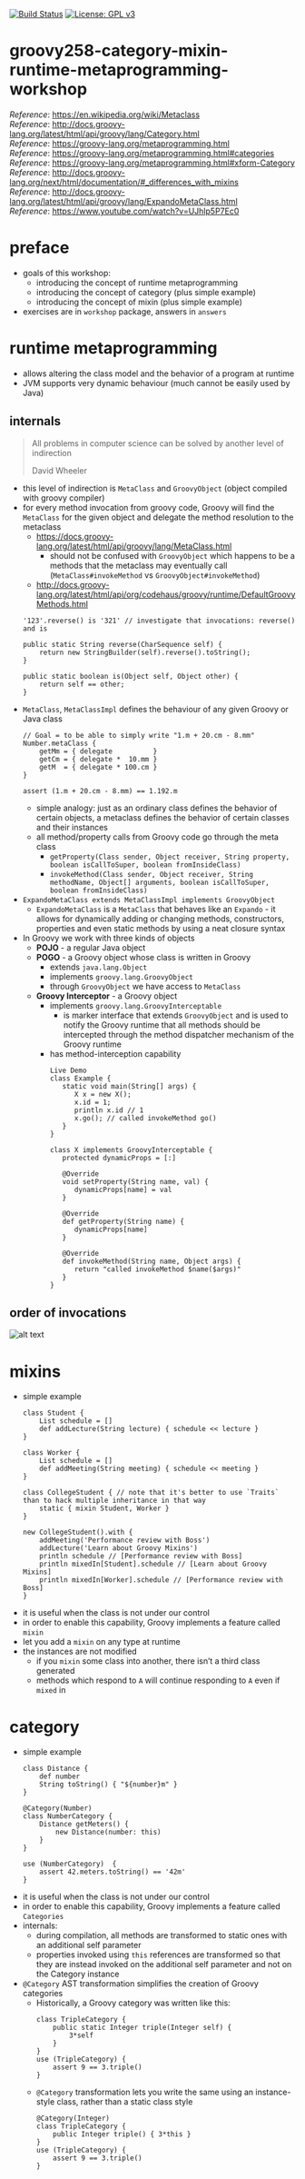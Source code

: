 [![Build Status](https://travis-ci.com/mtumilowicz/groovy258-category-mixin-runtime-metaprogramming-workshop.svg?branch=master)](https://travis-ci.com/mtumilowicz/groovy258-category-mixin-runtime-metaprogramming-workshop)
[![License: GPL v3](https://img.shields.io/badge/License-GPLv3-blue.svg)](https://www.gnu.org/licenses/gpl-3.0)

# groovy258-category-mixin-runtime-metaprogramming-workshop

_Reference_: https://en.wikipedia.org/wiki/Metaclass  
_Reference_: http://docs.groovy-lang.org/latest/html/api/groovy/lang/Category.html  
_Reference_: https://groovy-lang.org/metaprogramming.html  
_Reference_: https://groovy-lang.org/metaprogramming.html#categories  
_Reference_: https://groovy-lang.org/metaprogramming.html#xform-Category  
_Reference_: http://docs.groovy-lang.org/next/html/documentation/#_differences_with_mixins  
_Reference_: http://docs.groovy-lang.org/latest/html/api/groovy/lang/ExpandoMetaClass.html  
_Reference_: https://www.youtube.com/watch?v=UJhlp5P7Ec0

# preface
* goals of this workshop:
    * introducing the concept of runtime metaprogramming
    * introducing the concept of category (plus simple example)
    * introducing the concept of mixin (plus simple example)
* exercises are in `workshop` package, answers in `answers`
# runtime metaprogramming
* allows altering the class model and the behavior of a program at runtime
* JVM supports very dynamic behaviour (much cannot be easily used by Java)
## internals
> All problems in computer science can be solved by another level of indirection
> 
> David Wheeler
* this level of indirection is `MetaClass` and `GroovyObject` (object compiled with groovy compiler)
* for every method invocation from groovy code, Groovy will find the `MetaClass` for the given object 
and delegate the method resolution to the metaclass
    * https://docs.groovy-lang.org/latest/html/api/groovy/lang/MetaClass.html
        * should not be confused with `GroovyObject` which happens to be a methods that the 
        metaclass may eventually call (`MetaClass#invokeMethod` vs `GroovyObject#invokeMethod`)
    * http://docs.groovy-lang.org/latest/html/api/org/codehaus/groovy/runtime/DefaultGroovyMethods.html
    ```
    '123'.reverse() is '321' // investigate that invocations: reverse() and is

    public static String reverse(CharSequence self) {
        return new StringBuilder(self).reverse().toString();
    }

    public static boolean is(Object self, Object other) {
        return self == other;
    }
    ```
* `MetaClass`, `MetaClassImpl` defines the behaviour of any given Groovy or Java class
    ```
    // Goal = to be able to simply write "1.m + 20.cm - 8.mm"
    Number.metaClass {
        getMm = { delegate          }
        getCm = { delegate *  10.mm }
        getM  = { delegate * 100.cm }
    }
    
    assert (1.m + 20.cm - 8.mm) == 1.192.m
    ```
    * simple analogy: just as an ordinary class defines the behavior of certain objects, a metaclass defines 
    the behavior of certain classes and their instances
    * all method/property calls from Groovy code go through the meta class
        * `getProperty​(Class sender, Object receiver, String property, boolean isCallToSuper, boolean fromInsideClass)`
        * `invokeMethod​(Class sender, Object receiver, String methodName, Object[] arguments, boolean isCallToSuper, boolean fromInsideClass)`
* `ExpandoMetaClass extends MetaClassImpl implements GroovyObject`
    * `ExpandoMetaClass` is a `MetaClass` that behaves like an `Expando` - it allows for dynamically adding or changing 
    methods, constructors, properties and even static methods by using a neat closure syntax
* In Groovy we work with three kinds of objects
    * **POJO** - a regular Java object
    * **POGO** - a Groovy object whose class is written in Groovy
        * extends `java.lang.Object`
        * implements `groovy.lang.GroovyObject`
        * through `GroovyObject` we have access to `MetaClass`
    * **Groovy Interceptor** - a Groovy object
        * implements `groovy.lang.GroovyInterceptable`
            * is marker interface that extends `GroovyObject` and is used to notify the Groovy runtime that 
            all methods should be intercepted through the method dispatcher mechanism of the Groovy runtime
        * has method-interception capability
            ```
            Live Demo
            class Example {
               static void main(String[] args) {
                  X x = new X();
                  x.id = 1;
                  println x.id // 1
                  x.go(); // called invokeMethod go()
               } 
            }
             
            class X implements GroovyInterceptable {
               protected dynamicProps = [:]  
                
               @Override
               void setProperty(String name, val) {
                  dynamicProps[name] = val
               } 
               
               @Override
               def getProperty(String name) {
                  dynamicProps[name]
               }
               
               @Override
               def invokeMethod(String name, Object args) {
                  return "called invokeMethod $name($args)"
               }
            }
            ```
## order of invocations
![alt text](img/GroovyInterceptions.png)
    
# mixins
* simple example
    ```
    class Student {
        List schedule = []
        def addLecture(String lecture) { schedule << lecture }
    }
    
    class Worker {
        List schedule = []
        def addMeeting(String meeting) { schedule << meeting }
    }
  
    class CollegeStudent { // note that it's better to use `Traits` than to hack multiple inheritance in that way
        static { mixin Student, Worker }
    }
  
    new CollegeStudent().with {
        addMeeting('Performance review with Boss')
        addLecture('Learn about Groovy Mixins')
        println schedule // [Performance review with Boss]
        println mixedIn[Student].schedule // [Learn about Groovy Mixins]
        println mixedIn[Worker].schedule // [Performance review with Boss]
    }
    ```
* it is useful when the class is not under our control
* in order to enable this capability, Groovy implements a feature called `mixin`
* let you add a `mixin` on any type at runtime
* the instances are not modified
    * if you `mixin` some class into another, there isn’t a third class generated
    * methods which respond to `A` will continue responding to `A` even if `mixed` in
# category
* simple example
    ```
    class Distance {
        def number
        String toString() { "${number}m" }
    }
    
    @Category(Number)
    class NumberCategory {
        Distance getMeters() {
            new Distance(number: this)
        }
    }
    
    use (NumberCategory)  {
        assert 42.meters.toString() == '42m'
    }
    ```
* it is useful when the class is not under our control
* in order to enable this capability, Groovy implements a feature called `Categories`
* internals: 
    * during compilation, all methods are transformed to static ones with an additional self parameter 
    * properties invoked using `this` references are transformed so that they are instead invoked on the 
    additional self parameter and not on the Category instance
* `@Category` AST transformation simplifies the creation of Groovy categories
    * Historically, a Groovy category was written like this:
        ```
        class TripleCategory {
            public static Integer triple(Integer self) {
                3*self
            }
        }
        use (TripleCategory) {
            assert 9 == 3.triple()
        }
        ```
    * `@Category` transformation lets you write the same using an instance-style class, rather than a static class style
        ```
        @Category(Integer)
        class TripleCategory {
            public Integer triple() { 3*this }
        }
        use (TripleCategory) {
            assert 9 == 3.triple()
        }
        ```